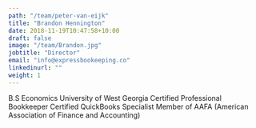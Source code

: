 ```yaml
---
path: "/team/peter-van-eijk"
title: "Brandon Hennington"
date: 2018-11-19T10:47:58+10:00
draft: false
image: "/team/Brandon.jpg"
jobtitle: "Director"
email: "info@expressbookeeping.co"
linkedinurl: ""
weight: 1
---
```


B.S Economics University of West Georgia
Certified Professional Bookkeeper
Certified QuickBooks Specialist
Member of AAFA (American Association of Finance and Accounting)
